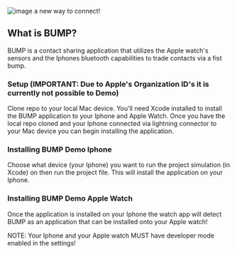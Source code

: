 ![image](https://user-images.githubusercontent.com/80142097/227765953-a4253a39-5758-460b-919b-c67fc4ea088c.png)
a new way to connect!

## What is BUMP?
BUMP is a contact sharing application that utilizes the Apple watch's sensors and the Iphones bluetooth capabilities to trade 
contacts via a fist bump.

### Setup (IMPORTANT: Due to Apple's Organization ID's it is currently not possible to Demo)
Clone repo to your local Mac device. You'll need Xcode installed to install the BUMP application to your Iphone and Apple Watch.
Once you have the local repo cloned and your Iphone connected via lightning connector to your Mac device you can
begin installing the application. 

### Installing BUMP Demo Iphone
Choose what device (your Iphone) you want to run the project simulation (in Xcode) on then run
the project file. This will install the application on your Iphone.

### Installing BUMP Demo Apple Watch
Once the application is installed on your Iphone the watch app will detect BUMP as an application that can be installed onto
your Apple watch!

NOTE: Your Iphone and your Apple watch MUST have developer mode enabled in the settings!
